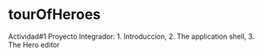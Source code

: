 # tourOfHeroes
Actividad#1 Proyecto Integrador: 1. Introduccion, 2. The application shell, 3. The Hero editor
